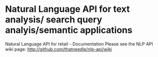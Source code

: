 # Natural Language API for text analysis/ search query analyis/semantic applications
Natural Language API for retail - Documentation
Please see the NLP API wiki page: http://github.com/thatneedle/nlp-api/wiki
